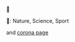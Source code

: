 👋 

👀: Nature, Science, Sport

and [corona page](https://forestgrape.github.io/coronavirus)


<!--
wmtforestgrape
{I know} little [about a lot]
-->
